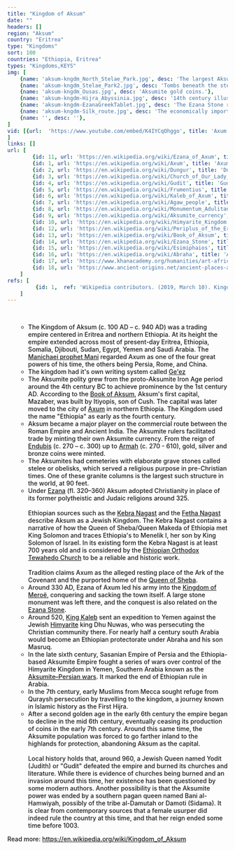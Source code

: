 ```yaml
---
title: "Kingdom of Aksum"
date: ""
headers: []
region: "Aksum"
country: "Eritrea" 
type: "Kingdoms"
sort: 100
countries: "Ethiopia, Eritrea"
types: "Kingdoms,KEYS"
img: [
    {name: 'aksum-kngdm_North_Stelae_Park.jpg', desc: 'The largest Aksumite stele, broken where it fell.'},
    {name: 'aksum-kngdm_Stelae_Park2.jpg', desc: 'Tombs beneath the stele field.'},
    {name: 'aksum-kngdm_Ousas.jpg', desc: 'Aksumite gold coins.'},
    {name: 'aksum-kngdm-Hijra_Abyssinia.jpg', desc: '14th century illustration showing the king of Aksum declining the request of a Meccan delegation to yield up the Muslims. It is also known as First Hegira'},
    {name: 'aksum-kngdm-EzanaGreekTablet.jpg', desc: 'The Ezana Stone records negus Ezana''s conversion to Christianity and his subjugation of various neighboring peoples, including Meroë.'},
    {name: 'aksum-kngdm-Silk_route.jpg', desc: 'The economically important northern Silk Road and southern Spice (Eastern) trade routes. The sea routes around the horn of Africa and the Indian sub-continent made Aksum an important trading port for nearly a millennium.'},
    {name: '', desc: ''},
]
vid: [{url:  'https://www.youtube.com/embed/K4IYCqOhggo', title: 'Axum (Ethiopia) - the original capital of the ancient Kingdom of Aksum'}
]
links: []
url: [
        {id: 11, url: 'https://en.wikipedia.org/wiki/Ezana_of_Axum', title: 'Ezana of Axum', desc: '‘Ezana of Axum (Ge''ez: ዒዛና ‘Ezana, unvocalized ዐዘነ ‘zn; also spelled Aezana or Aizan) was ruler of the Kingdom of Aksum (320s – c. 360 AD) located in present-day northern Ethiopia, Yemen, part of southern Saudi Arabia, northern Somalia, Djibouti, Eritrea, and parts of Sudan. He himself employed the style (official title) "king of Saba and Salhen, Himyar and Dhu-Raydan". Tradition states that ‘Ezana succeeded his father Ella Amida (Ousanas) while still a child and his mother, Sofya served as regent.' },
        {id: 1, url: 'https://en.wikipedia.org/wiki/Axum', title: 'Axum', desc: 'Axum or Aksum (/ˈæksuːm/; Tigrinya: ኣኽሱም Ak̠ʷsəm; Amharic: አክሱም Ak̠sum) is the site of the historic capital of the Kingdom of Aksum. The Kingdom of Axum was a naval and trading power that ruled the region from about 400 BCE into the 10th century. In 1980, UNESCO added Axum''s archaeological sites to its list of World Heritage Sites due to their historic value.' },
        {id: 2, url: 'https://en.wikipedia.org/wiki/Dungur', title: 'Dungur', desc: 'Dungur (or Dungur ''Addi Kilte) is the ruins of a substantial mansion in Aksum, Ethiopia, the former capital city of the Kingdom of Aksum. The ruins are in the western part of Aksum, across the road from the Gudit stelae field. Dungur is known locally and popularly as the Palace of the Queen of Sheba (i.e. the Palace of Makeda in Ethiopia). However, Stuart Munro-Hay describes it as "the sort of dwelling that a prosperous Aksumite, perhaps a noble or high official of the fourth to sixth centuries AD, might have constructed for himself."' },
        {id: 3, url: 'https://en.wikipedia.org/wiki/Church_of_Our_Lady_Mary_of_Zion', title: 'Church of Our Lady Mary of Zion', desc: 'The Church of Our Lady Mary of Zion (Amharic: ርዕሰ አድባራት ቅድስተ ቅዱሳን ድንግል ማሪያም ፅዮን Re-ese Adbarat Kidiste Kidusan Dingel Maryam Ts’iyon) is an Ethiopian Orthodox Tewahedo Church in Ethiopia. It is claimed to contain the Ark of the Covenant. It is located in the town of Axum, Tigray. The original church is believed to have been built during the reign of Ezana the first Christian ruler of the Kingdom of Axum (Present-day Eritrea and Ethiopia), during the 4th century AD, and has been rebuilt several times since then.' },
        {id: 4, url: 'https://en.wikipedia.org/wiki/Gudit', title: 'Gudit', desc: 'Gudit (Ge''ez: ጉዲት, Judith) was a non-Christian queen (flourished ca. 960) who laid waste to Axum and its countryside, destroyed churches and monuments, and attempted to exterminate the members of the ruling dynasty of the Kingdom of Aksum. Her deeds are recorded in the oral tradition and mentioned incidentally in various historical accounts.' },
        {id: 5, url: 'https://en.wikipedia.org/wiki/Frumentius', title: 'Frumentius', desc: 'Saint Frumentius (Ge''ez: ፍሬምናጦስ Fremnāṭos; born in Tyre, Eastern Roman Empire, in the early fourth century, died circa 383, Kingdom of Aksum) was the first bishop of Axum, and is credited with bringing Christianity to the Kingdom of Aksum. He is sometimes known by other names, such as Abuna ("Our Father") and Aba Salama.' },
        {id: 6, url: 'https://en.wikipedia.org/wiki/Kaleb_of_Axum', title: 'Kaleb of Axum', desc: 'Kaleb (c. 520) is perhaps the best-documented, if not best-known, King of Axum, a kingdom that was situated in modern-day Eritrea and Tigray, Ethiopia. Procopius of Caesarea calls him "Hellestheaeus", a variant of his throne name Ella Atsbeha or Ella Asbeha (Histories, 1.20). Kaleb, a name derived from the Biblical character Caleb, is his given biblical name; on both his coins and inscriptions he left at Axum, as well as Ethiopian hagiographical sources and king lists, he refers to himself as the son of Tazena.' },
        {id: 7, url: 'https://en.wikipedia.org/wiki/Agaw_people', title: 'Agaw people', desc: 'The Agaw (Ge''ez: አገው Agäw, modern Agew) are an ethnic Cushitic peoples inhabiting Ethiopia and neighboring Eritrea. They speak Agaw languages, which belong to the Cushitic branch of the Afroasiatic language family.' },
        {id: 8, url: 'https://en.wikipedia.org/wiki/Monumentum_Adulitanum', title: 'Monumentum Adulitanum', desc: 'The Monumentum Adulitanum was an ancient bilingual inscription in Ge''ez and Greek depicting the military campaigns of an Adulite king. The monument was found in the port city state of Adulis (in modern-day Eritrea). Though the inscription and the monument have never been located by archaeologists, it is known about through the copying of the inscription by Cosmas Indicopleustes, a 6th-century Greek traveller-monk. The original text was inscribed on a throne in Adulis (Ge''ez: መንበር manbar) written in Ge''ez in both the Ge''ez script and Sabean alphabet, while the Greek was written in the Greek alphabet. Seeing that the text was in Greek and followed an inscription about King Ptolemy III Euergetes''s conquests in Asia, Cosmas Indicopleustes mistook the Aksumite inscription for the continuation of Ptolemy''s.' },
        {id: 9, url: 'https://en.wikipedia.org/wiki/Aksumite_currency', title: 'Aksumite Currency', desc: 'Aksumite currency was coinage produced and used within the Kingdom of Aksum (or Axum) centered in present-day Eritrea and the Tigray Region of Ethiopia. Its mints were issued and circulated from the reign of King Endubis around AD 270 until it began its decline in the first half of the 7th century. During the succeeding medieval period, Mogadishu currency, minted by the Sultanate of Mogadishu, was the most widely circulated currency in the Horn of Africa.' },
        {id: 10, url: 'https://en.wikipedia.org/wiki/Himyarite_Kingdom', title: 'Himyarite Kingdom', desc: 'The Ḥimyarite Kingdom or Ḥimyar (Arabic: مملكة حِمْيَر‎, Mamlakat Ḥimyar, Musnad: 𐩢𐩣𐩺𐩧𐩣, Hebrew: ממלכת חִמְיָר) (fl. 110 BCE–520s CE), historically referred to as the Homerite Kingdom by the Greeks and the Romans, was a kingdom in ancient Yemen. Established in 110 BCE, it took as its capital the ancient city of Zafar, to be followed at the beginning of the 4th century by what is the modern-day city of Sana''a.' },
        {id: 12, url: 'https://en.wikipedia.org/wiki/Periplus_of_the_Erythraean_Sea', title: 'Periplus of the Erythraean Sea', desc: 'The Periplus of the Erythraean Sea (Greek: Περίπλους τῆς Ἐρυθρᾶς Θαλάσσης, Períplous tē̂s Erythrâs Thalássēs), also known by its Latin name as the Periplus Maris Erythraei, is a Greco-Roman periplus written in Koine Greek that describes navigation and trading opportunities from Roman Egyptian ports like Berenice Troglodytica along the coast of the Red Sea, and others along Horn of Africa, the Sindh region of Pakistan, along with southwestern regions of India. ' },
        {id: 13, url: 'https://en.wikipedia.org/wiki/Book_of_Aksum', title: 'Book of Aksum', desc: 'The Book of Aksum (Ge''ez መጽሐፈ ፡ አክሱም maṣḥafa aksūm, Amharic: meṣhafe aksūm, Tigrinya: meṣḥafe aksūm, Latin: Liber Axumae) is the name accepted since the time of James Bruce for a collection of documents from St. Mary''s Cathedral of Aksum providing information on Ethiopian history. The earliest parts of the collection date to the mid-15th century during the reign of Zar''a Ya`qob (r. 1434-1468).' },
        {id: 14, url: 'https://en.wikipedia.org/wiki/Ezana_Stone', title: 'Ezana Stone', desc: 'The Ezana Stone is a stele from the ancient Kingdom of Aksum. The stone monument documents the conversion of King Ezana to Christianity and his conquest of various neighboring areas, including Meroë.' },
        {id: 15, url: 'https://en.wikipedia.org/wiki/Esimiphaios', title: 'Esimiphaios', desc: 'Esimiphaios or Samu Yafa'' (Musnad: 𐩪𐩣𐩺𐩰𐩲 𐩱𐩦𐩥𐩲; Arabic: سميفع أشوع‎) was a local Christian lord, domestically known as Qil (Arabic: قيل‎, translit. Qēl), mentioned in an inscription celebrating the burning of an ancient Sabaean palace in Marib to build a church on its ruins. Three new churches were built in Najran alone.' },
        {id: 16, url: 'https://en.wikipedia.org/wiki/Abraha', title: 'Abraha', desc: 'Abraha (also spelled Abreha, died after CE 553;[1] r. 525–at least 553[2]), also known as Abraha al-Ashram (Arabic: أبرهة الأشرم‎), was an Aksumite army general, then the viceroy of southern Arabia for the Kingdom of Aksum, and later declared himself an independent King of Himyar. Abraha ruled much of present-day Arabia and Yemen from at least 531–547 CE to 555–565 CE.' },
        {id: 17, url: 'https://www.khanacademy.org/humanities/art-africa/east-africa2/ethiopia/a/the-kingdom-of-aksum', title: 'The kingdom of Aksum', desc: 'One of the four greatest powers in the world' },
        {id: 18, url: 'https://www.ancient-origins.net/ancient-places-africa/axum-legendary-kingdom-ancient-ethiopia-006720', title: 'Axum: Legendary Kingdom of Ancient Ethiopia', desc: '' },
    ]
refs: [
         {id: 1,  ref: 'Wikipedia contributors. (2019, March 10). Kingdom of Aksum. In Wikipedia, The Free Encyclopedia. Retrieved 22:22, March 12, 2019, from ', url: 'https://en.wikipedia.org/w/index.php?title=Kingdom_of_Aksum&oldid=887059038'}
    ]
---
```

&nbsp;
    <div style="font-weight: 500;padding:0px">
        <div>
            <div>
                <ul><ul>
                    <li>
                        The Kingdom of Aksum (c. 100 AD – c. 940 AD) was a trading empire centered in Eritrea and northern Ethiopia. At its height the empire extended across most of present-day Eritrea, Ethiopia, Somalia, Djibouti, Sudan, Egypt, Yemen and Saudi Arabia. The <a href="https://en.wikipedia.org/wiki/Manichaeism">Manichaei prophet Mani</a> regarded Axum as one of the four great powers of his time, the others being Persia, Rome, and China.
                    </li>
                    <li> The kingdom had it's own writing system called 
                        <a href="https://en.wikipedia.org/wiki/Ge%CA%BDez_script"> Ge'ez</a>
                    </li>
                    <li>
                        The Aksumite polity  grew from the proto-Aksumite Iron Age period around the 4th century BC to achieve prominence by the 1st century AD. According to the <a href="https://en.wikipedia.org/wiki/Book_of_Aksum">Book of Aksum</a>, Aksum's first capital, Mazaber, was built by Itiyopis, son of Cush. The capital was later moved to the city of <a href="https://en.wikipedia.org/wiki/Axum">Axum</a> in northern Ethiopia. The Kingdom used the name "Ethiopia" as early as the fourth century. 
                    </li>
                    <li>
                        Aksum became a major player on the commercial route between the Roman Empire and Ancient India. The Aksumite rulers facilitated trade by minting their own Aksumite currency. From the reign of <a href="https://en.wikipedia.org/wiki/Endubis">Endubis</a> (c. 270 – c. 300)  up to <a href="https://en.wikipedia.org/wiki/Armah">Armah</a> (c. 270 - 610), gold, silver and bronze coins were minted. 
                    </li>
                    <li >
                        The Aksumites had cemeteries with elaborate grave stones called stelee or obelisks, which served a religious purpose in pre-Christian times. One of these granite columns is the largest such structure in the world, at 90 feet.
                    </li>
                    <li>
                        Under <a href="https://en.wikipedia.org/wiki/Ezana_of_Axum">Ezana</a> (fl. 320–360) Aksum adopted Christianity in place of its former polytheistic and Judaic religions around 325.
                        <br/><br/>
                        Ethiopian sources such as the <a href="https://en.wikipedia.org/wiki/Kebra_Nagast">Kebra Nagast</a> and the <a href="https://en.wikipedia.org/wiki/Fetha_Nagast">Fetha Nagast</a> describe Aksum as a Jewish Kingdom. The Kebra Nagast contains a narrative of how the Queen of Sheba/Queen Makeda of Ethiopia met King Solomon and traces Ethiopia's to Menelik I, her son by King Solomon of Israel. In its existing form the Kebra Nagast is at least 700 years old and is considered by the <a href="https://en.wikipedia.org/wiki/Ethiopian_Orthodox_Tewahedo_Church">Ethiopian Orthodox Tewahedo Church</a> to be a reliable and historic work.
                        <br/><br/>
                        Tradition claims Axum as the alleged resting place of the Ark of the Covenant and the purported home of the <a href="https://en.wikipedia.org/wiki/Queen_of_Sheba">Queen of Sheba</a>.
                    </li>
                    <li>
                        Around 330 AD, Ezana of Axum led his army into the <a href="https://en.wikipedia.org/wiki/Kingdom_of_Kush">Kingdom of Meroë</a>, conquering and sacking the town itself. A large stone monument was left there, and the conquest is also related on the <a href="https://en.wikipedia.org/wiki/Ezana_Stone">Ezana Stone</a>.
                    </li>
                     <li>
                        Around 520, <a href="https://en.wikipedia.org/wiki/Kaleb_of_Axum">King Kaleb</a> sent an expedition to Yemen against the Jewish <a href="https://en.wikipedia.org/wiki/Himyarite_Kingdom">Himyarite</a> king Dhu Nuwas, who was persecuting the Christian community there. For nearly half a century south Arabia would become an Ethiopian protectorate under Abraha and his son Masruq.
                    </li>
                    <li>
                        In the late sixth century, Sasanian Empire of Persia and the Ethiopia-based Aksumite Empire fought a series of wars over control of the Himyarite Kingdom in Yemen, Southern Arabia known as the <a href ="https://en.wikipedia.org/wiki/Aksumite%E2%80%93Persian_wars">Aksumite–Persian wars</a>. It marked the end of Ethiopian rule in Arabia. 
                    </li>
                     <li>
                        In the 7th century, early Muslims from Mecca sought refuge from Quraysh persecution by travelling to the kingdom, a journey known in Islamic history as the First Hijra.
                    </li>
                    <li>
                        After a second golden age in the early 6th century the empire began to decline in the mid 6th century, eventually ceasing its production of coins in the early 7th century. Around this same time, the Aksumite population was forced to go farther inland to the highlands for protection, abandoning Aksum as the capital. 
                        <br/><br/>
                        Local history holds that, around 960, a Jewish Queen named Yodit (Judith) or "Gudit" defeated the empire and burned its churches and literature. While there is evidence of churches being burned and an invasion around this time, her existence has been questioned by some modern authors. Another possibility is that the Aksumite power was ended by a southern pagan queen named Bani al-Hamwiyah, possibly of the tribe al-Damutah or Damoti (Sidama). It is clear from contemporary sources that a female usurper did indeed rule the country at this time, and that her reign ended some time before 1003. 
                    </li>
                </ul></ul>
                Read more: https://en.wikipedia.org/wiki/Kingdom_of_Aksum
            </div>
        </div>
    </div>
